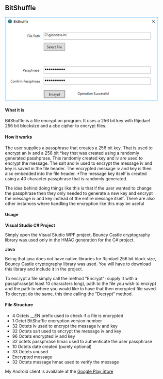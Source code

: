 ## BitShuffle


![Alt text](/BitShuffle.jpg?raw=true "BitShuffle")


#### What it is
BitShuffle is a file encryption program. It uses a 256 bit key with Rijndael 256 bit blocksize and a cbc cipher to encrypt files.


#### How it works

The user supplies a passphrase that creates a 256 bit key. That is used to encrypt an iv and a 256 bit *key that was created using a randomly generated passhprase. 
This randomly created key and iv are used to encrypt the message.
The salt and iv used to encrypt the message iv and key is saved in the file header.
The encrypted message iv and key is then also embedded into the file header.
*The message key itself is created using a 40 character passphrase that is randomly generated.

The idea behind doing things like this is that if the user wanted to change the passphrase then they only needed to generate a new key and encrypt the message iv and key 
instead of the entire message itself. There are also other instances where handling the encryption like this may be useful

#### Usage

**Visual Studio C# Project**

Simply open the Visual Studio WPF project. Bouncy Castle cryptography library was used only in the HMAC generation for the C# project.


**Java**

Being that java does not have native libraries for Rijndael 256 bit block size, Bouncy Castle cryptography library was used. You will have to download this library and include it in the project.

To encrypt a file simply call the method "Encrypt"; supply it with a passphrase(at least 10 characters long), path to the file you wish to encrypt and the path to where you would like to have that then encrypted file saved.
To decrypt do the same, this time calling the "Decrypt" method.


#### File Structure 

 - 4 Octets __EN prefix used to check if a file is encrypted 
 - 1 Octet BitShuffle encryption version number 
 - 32 Octets iv used to encrypt the message iv and key
 - 32 Octets salt used to encrypt the message iv and key
 - 96 Octets encrypted iv and key 
 - 32 octets passphrase hmac used to authenticate the user passphrase
 - 10 Octets date created (purely optional)
 - 33 Octets unused
 - Encrypted message 
 - 32 Octets message hmac used to verify the message

My Android client is available at the [Google Play Store](https://play.google.com/store/apps/details?id=digitaltakesroot.com.BitShuffle)


